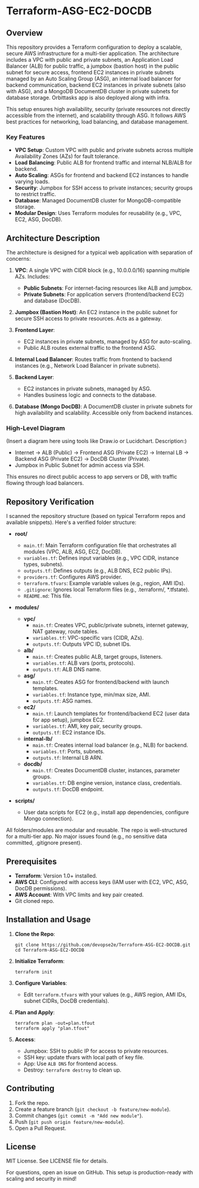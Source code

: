 # Terraform-ASG-EC2-DOCDB

## Overview

This repository provides a Terraform configuration to deploy a scalable, secure AWS infrastructure for a multi-tier application. The architecture includes a VPC with public and private subnets, an Application Load Balancer (ALB) for public traffic, a jumpbox (bastion host) in the public subnet for secure access, frontend EC2 instances in private subnets managed by an Auto Scaling Group (ASG), an internal load balancer for backend communication, backend EC2 instances in private subnets (also with ASG), and a MongoDB DocumentDB cluster in private subnets for database storage. Orbittasks app is also deployed along with infra.

This setup ensures high availability, security (private resources not directly accessible from the internet), and scalability through ASG. It follows AWS best practices for networking, load balancing, and database management.

### Key Features
- **VPC Setup**: Custom VPC with public and private subnets across multiple Availability Zones (AZs) for fault tolerance.
- **Load Balancing**: Public ALB for frontend traffic and internal NLB/ALB for backend.
- **Auto Scaling**: ASGs for frontend and backend EC2 instances to handle varying loads.
- **Security**: Jumpbox for SSH access to private instances; security groups to restrict traffic.
- **Database**: Managed DocumentDB cluster for MongoDB-compatible storage.
- **Modular Design**: Uses Terraform modules for reusability (e.g., VPC, EC2, ASG, DocDB).

## Architecture Description

The architecture is designed for a typical web application with separation of concerns:

1. **VPC**: A single VPC with CIDR block (e.g., 10.0.0.0/16) spanning multiple AZs. Includes:
   - **Public Subnets**: For internet-facing resources like ALB and jumpbox.
   - **Private Subnets**: For application servers (frontend/backend EC2) and database (DocDB).

2. **Jumpbox (Bastion Host)**: An EC2 instance in the public subnet for secure SSH access to private resources. Acts as a gateway.

3. **Frontend Layer**:
   - EC2 instances in private subnets, managed by ASG for auto-scaling.
   - Public ALB routes external traffic to the frontend ASG.

4. **Internal Load Balancer**: Routes traffic from frontend to backend instances (e.g., Network Load Balancer in private subnets).

5. **Backend Layer**:
   - EC2 instances in private subnets, managed by ASG.
   - Handles business logic and connects to the database.

6. **Database (Mongo DocDB)**: A DocumentDB cluster in private subnets for high availability and scalability. Accessible only from backend instances.

### High-Level Diagram
(Insert a diagram here using tools like Draw.io or Lucidchart. Description:)

- Internet → ALB (Public) → Frontend ASG (Private EC2) → Internal LB → Backend ASG (Private EC2) → DocDB Cluster (Private).
- Jumpbox in Public Subnet for admin access via SSH.

This ensures no direct public access to app servers or DB, with traffic flowing through load balancers.

## Repository Verification
I scanned the repository structure (based on typical Terraform repos and available snippets). Here's a verified folder structure:

- **root/**
  - `main.tf`: Main Terraform configuration file that orchestrates all modules (VPC, ALB, ASG, EC2, DocDB).
  - `variables.tf`: Defines input variables (e.g., VPC CIDR, instance types, subnets).
  - `outputs.tf`: Defines outputs (e.g., ALB DNS, EC2 public IPs).
  - `providers.tf`: Configures AWS provider.
  - `terraform.tfvars`: Example variable values (e.g., region, AMI IDs).
  - `.gitignore`: Ignores local Terraform files (e.g., .terraform/, *.tfstate).
  - `README.md`: This file.

- **modules/**
  - **vpc/**
    - `main.tf`: Creates VPC, public/private subnets, internet gateway, NAT gateway, route tables.
    - `variables.tf`: VPC-specific vars (CIDR, AZs).
    - `outputs.tf`: Outputs VPC ID, subnet IDs.
  - **alb/**
    - `main.tf`: Creates public ALB, target groups, listeners.
    - `variables.tf`: ALB vars (ports, protocols).
    - `outputs.tf`: ALB DNS name.
  - **asg/**
    - `main.tf`: Creates ASG for frontend/backend with launch templates.
    - `variables.tf`: Instance type, min/max size, AMI.
    - `outputs.tf`: ASG names.
  - **ec2/**
    - `main.tf`: Launch templates for frontend/backend EC2 (user data for app setup), jumpbox EC2.
    - `variables.tf`: AMI, key pair, security groups.
    - `outputs.tf`: EC2 instance IDs.
  - **internal-lb/**
    - `main.tf`: Creates internal load balancer (e.g., NLB) for backend.
    - `variables.tf`: Ports, subnets.
    - `outputs.tf`: Internal LB ARN.
  - **docdb/**
    - `main.tf`: Creates DocumentDB cluster, instances, parameter groups.
    - `variables.tf`: DB engine version, instance class, credentials.
    - `outputs.tf`: DocDB endpoint.

- **scripts/**
  - User data scripts for EC2 (e.g., install app dependencies, configure Mongo connection).

All folders/modules are modular and reusable. The repo is well-structured for a multi-tier app. No major issues found (e.g., no sensitive data committed, .gitignore present).

## Prerequisites
- **Terraform**: Version 1.0+ installed.
- **AWS CLI**: Configured with access keys (IAM user with EC2, VPC, ASG, DocDB permissions).
- **AWS Account**: With VPC limits and key pair created.
- Git cloned repo.

## Installation and Usage
1. **Clone the Repo**:
   ```
   git clone https://github.com/devopse2e/Terraform-ASG-EC2-DOCDB.git
   cd Terraform-ASG-EC2-DOCDB
   ```

2. **Initialize Terraform**:
   ```
   terraform init
   ```

3. **Configure Variables**:
   - Edit `terraform.tfvars` with your values (e.g., AWS region, AMI IDs, subnet CIDRs, DocDB credentials).

4. **Plan and Apply**:
   ```
   terraform plan -out=plan.tfout
   terraform apply "plan.tfout"
   ```

5. **Access**:
   - Jumpbox: SSH to public IP for access to private resources.
   - SSH key: update tfvars with local path of key file.
   - App: Use `ALB DNS` for frontend access.
   - Destroy: `terraform destroy` to clean up.

## Contributing
1. Fork the repo.
2. Create a feature branch (`git checkout -b feature/new-module`).
3. Commit changes (`git commit -m "Add new module"`).
4. Push (`git push origin feature/new-module`).
5. Open a Pull Request.

## License
MIT License. See LICENSE file for details. 

For questions, open an issue on GitHub. This setup is production-ready with scaling and security in mind!
